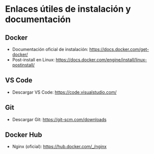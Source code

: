 # Enlaces útiles de instalación y documentación

## Docker
- Documentación oficial de instalación: https://docs.docker.com/get-docker/
- Post-install en Linux: https://docs.docker.com/engine/install/linux-postinstall/

## VS Code
- Descargar VS Code: https://code.visualstudio.com/

## Git
- Descargar Git: https://git-scm.com/downloads

## Docker Hub
- Nginx (oficial): https://hub.docker.com/_/nginx
